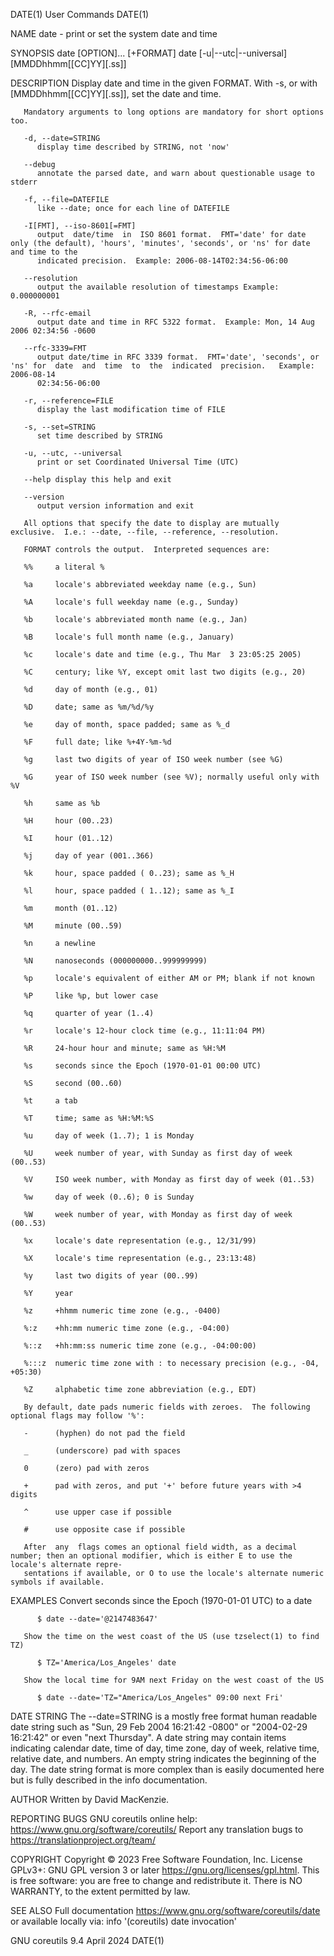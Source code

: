 DATE(1)									 User Commands								       DATE(1)

NAME
       date - print or set the system date and time

SYNOPSIS
       date [OPTION]... [+FORMAT]
       date [-u|--utc|--universal] [MMDDhhmm[[CC]YY][.ss]]

DESCRIPTION
       Display date and time in the given FORMAT.  With -s, or with [MMDDhhmm[[CC]YY][.ss]], set the date and time.

       Mandatory arguments to long options are mandatory for short options too.

       -d, --date=STRING
	      display time described by STRING, not 'now'

       --debug
	      annotate the parsed date, and warn about questionable usage to stderr

       -f, --file=DATEFILE
	      like --date; once for each line of DATEFILE

       -I[FMT], --iso-8601[=FMT]
	      output  date/time	 in  ISO 8601 format.  FMT='date' for date only (the default), 'hours', 'minutes', 'seconds', or 'ns' for date and time to the
	      indicated precision.  Example: 2006-08-14T02:34:56-06:00

       --resolution
	      output the available resolution of timestamps Example: 0.000000001

       -R, --rfc-email
	      output date and time in RFC 5322 format.	Example: Mon, 14 Aug 2006 02:34:56 -0600

       --rfc-3339=FMT
	      output date/time in RFC 3339 format.  FMT='date', 'seconds', or 'ns' for	date  and  time	 to  the  indicated  precision.	  Example:  2006-08-14
	      02:34:56-06:00

       -r, --reference=FILE
	      display the last modification time of FILE

       -s, --set=STRING
	      set time described by STRING

       -u, --utc, --universal
	      print or set Coordinated Universal Time (UTC)

       --help display this help and exit

       --version
	      output version information and exit

       All options that specify the date to display are mutually exclusive.  I.e.: --date, --file, --reference, --resolution.

       FORMAT controls the output.  Interpreted sequences are:

       %%     a literal %

       %a     locale's abbreviated weekday name (e.g., Sun)

       %A     locale's full weekday name (e.g., Sunday)

       %b     locale's abbreviated month name (e.g., Jan)

       %B     locale's full month name (e.g., January)

       %c     locale's date and time (e.g., Thu Mar  3 23:05:25 2005)

       %C     century; like %Y, except omit last two digits (e.g., 20)

       %d     day of month (e.g., 01)

       %D     date; same as %m/%d/%y

       %e     day of month, space padded; same as %_d

       %F     full date; like %+4Y-%m-%d

       %g     last two digits of year of ISO week number (see %G)

       %G     year of ISO week number (see %V); normally useful only with %V

       %h     same as %b

       %H     hour (00..23)

       %I     hour (01..12)

       %j     day of year (001..366)

       %k     hour, space padded ( 0..23); same as %_H

       %l     hour, space padded ( 1..12); same as %_I

       %m     month (01..12)

       %M     minute (00..59)

       %n     a newline

       %N     nanoseconds (000000000..999999999)

       %p     locale's equivalent of either AM or PM; blank if not known

       %P     like %p, but lower case

       %q     quarter of year (1..4)

       %r     locale's 12-hour clock time (e.g., 11:11:04 PM)

       %R     24-hour hour and minute; same as %H:%M

       %s     seconds since the Epoch (1970-01-01 00:00 UTC)

       %S     second (00..60)

       %t     a tab

       %T     time; same as %H:%M:%S

       %u     day of week (1..7); 1 is Monday

       %U     week number of year, with Sunday as first day of week (00..53)

       %V     ISO week number, with Monday as first day of week (01..53)

       %w     day of week (0..6); 0 is Sunday

       %W     week number of year, with Monday as first day of week (00..53)

       %x     locale's date representation (e.g., 12/31/99)

       %X     locale's time representation (e.g., 23:13:48)

       %y     last two digits of year (00..99)

       %Y     year

       %z     +hhmm numeric time zone (e.g., -0400)

       %:z    +hh:mm numeric time zone (e.g., -04:00)

       %::z   +hh:mm:ss numeric time zone (e.g., -04:00:00)

       %:::z  numeric time zone with : to necessary precision (e.g., -04, +05:30)

       %Z     alphabetic time zone abbreviation (e.g., EDT)

       By default, date pads numeric fields with zeroes.  The following optional flags may follow '%':

       -      (hyphen) do not pad the field

       _      (underscore) pad with spaces

       0      (zero) pad with zeros

       +      pad with zeros, and put '+' before future years with >4 digits

       ^      use upper case if possible

       #      use opposite case if possible

       After  any  flags comes an optional field width, as a decimal number; then an optional modifier, which is either E to use the locale's alternate repre‐
       sentations if available, or O to use the locale's alternate numeric symbols if available.

EXAMPLES
       Convert seconds since the Epoch (1970-01-01 UTC) to a date

	      $ date --date='@2147483647'

       Show the time on the west coast of the US (use tzselect(1) to find TZ)

	      $ TZ='America/Los_Angeles' date

       Show the local time for 9AM next Friday on the west coast of the US

	      $ date --date='TZ="America/Los_Angeles" 09:00 next Fri'

DATE STRING
       The --date=STRING is a mostly free format human readable date string such as "Sun, 29 Feb 2004 16:21:42 -0800" or "2004-02-29 16:21:42" or  even	 "next
       Thursday".   A  date string may contain items indicating calendar date, time of day, time zone, day of week, relative time, relative date, and numbers.
       An empty string indicates the beginning of the day.  The date string format is more complex than is easily documented here but is  fully	 described  in
       the info documentation.

AUTHOR
       Written by David MacKenzie.

REPORTING BUGS
       GNU coreutils online help: <https://www.gnu.org/software/coreutils/>
       Report any translation bugs to <https://translationproject.org/team/>

COPYRIGHT
       Copyright © 2023 Free Software Foundation, Inc.	License GPLv3+: GNU GPL version 3 or later <https://gnu.org/licenses/gpl.html>.
       This is free software: you are free to change and redistribute it.  There is NO WARRANTY, to the extent permitted by law.

SEE ALSO
       Full documentation <https://www.gnu.org/software/coreutils/date>
       or available locally via: info '(coreutils) date invocation'

GNU coreutils 9.4							  April 2024								       DATE(1)
